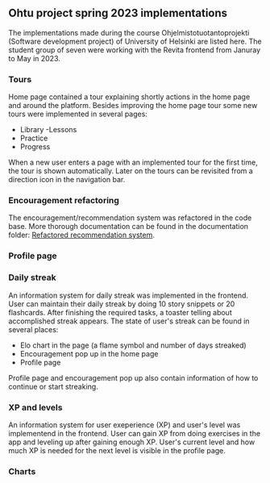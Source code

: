 ## Ohtu project spring 2023 implementations

The implementations made during the course Ohjelmistotuotantoprojekti (Software development project) of University of Helsinki are listed here. The student group of seven were working with the Revita frontend from Januray to May in 2023.

### Tours

Home page contained a tour explaining shortly actions in the home page and around the platform. Besides improving the home page tour some new tours were implemented in several pages:
- Library
-Lessons
- Practice
- Progress

When a new user enters a page with an implemented tour for the first time, the tour is shown automatically. Later on the tours can be revisited from a direction icon in the navigation bar.

### Encouragement refactoring

The encouragement/recommendation system was refactored in the code base. More thorough documentation can be found in the documentation folder: [Refactored recommendation system](https://github.com/UniversityOfHelsinkiCS/mobvita/blob/master/documentation/NewRecommendationSystem.md).

### Profile page


### Daily streak

An information system for daily streak was implemented in the frontend. User can maintain their daily streak by doing 10 story snippets or 20 flashcards. After finishing the required tasks, a toaster telling about accomplished streak appears. The state of user's streak can be found in several places:
- Elo chart in the page (a flame symbol and number of days streaked)
- Encouragement pop up in the home page
- Profile page

Profile page and encouragement pop up also contain information of how to continue or start streaking.

### XP and levels

An information system for user exeperience (XP) and user's level was implementend in the frontend. User can gain XP from doing exercises in the app and leveling up after gaining enough XP. User's current level and how much XP is needed for the next level is visible in the profile page.

### Charts
